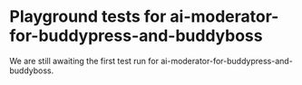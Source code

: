 # Playground tests for ai-moderator-for-buddypress-and-buddyboss
We are still awaiting the first test run for ai-moderator-for-buddypress-and-buddyboss.
